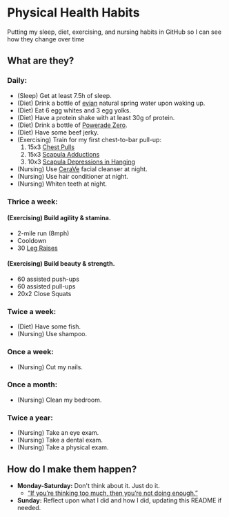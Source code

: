 # Physical Health Habits
Putting my sleep, diet, exercising, and nursing habits in GitHub so I can see how they change over time

## What are they?

### Daily:
- (Sleep) Get at least 7.5h of sleep.
- (Diet) Drink a bottle of [evian](https://www.evian.com/en_us) natural spring water upon waking up.
- (Diet) Eat 6 egg whites and 3 egg yolks.
- (Diet) Have a protein shake with at least 30g of protein.
- (Diet) Drink a bottle of [Powerade Zero](https://www.powerade.com/products/powerade-zero).
- (Diet) Have some beef jerky.
- (Exercising) Train for my first chest-to-bar pull-up:
  1. 15x3 [Chest Pulls](https://youtu.be/644NJ6tA7JE?si=GvBM1B5fwheO02Ig&t=18)
  2. 15x3 [Scapula Adductions](https://youtu.be/644NJ6tA7JE?si=umgfYVmGDbu2kuGk&t=83)
  3. 10x3 [Scapula Depressions in Hanging](https://www.youtube.com/watch?v=644NJ6tA7JE&t=132s)
- (Nursing) Use [CeraVe](https://www.cerave.com/skincare/cleansers/facial-cleansers) facial cleanser at night.
- (Nursing) Use hair conditioner at night.
- (Nursing) Whiten teeth at night.

### Thrice a week:
#### (Exercising) Build agility & stamina.
- 2-mile run (8mph)
- Cooldown
- 30 [Leg Raises](https://www.youtube.com/watch?v=tzfu4euI2Jw&t=369s)
#### (Exercising) Build beauty & strength.
- 60 assisted push-ups
- 60 assisted pull-ups
- 20x2 Close Squats

### Twice a week:
- (Diet) Have some fish.
- (Nursing) Use shampoo.

### Once a week:
- (Nursing) Cut my nails.
  
### Once a month:
- (Nursing) Clean my bedroom.

### Twice a year:
- (Nursing) Take an eye exam.
- (Nursing) Take a dental exam.
- (Nursing) Take a physical exam.

## How do I make them happen?
- **Monday-Saturday:** Don't think about it. Just do it.
  - [“If you’re thinking too much, then you’re not doing enough.”](https://youtu.be/34vRhK6Imw0?si=AS--S1e0fSXAdT7Y)
- **Sunday:** Reflect upon what I did and how I did, updating this README if needed.
